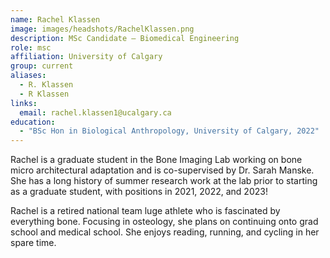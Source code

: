 ```yaml
---
name: Rachel Klassen
image: images/headshots/RachelKlassen.png
description: MSc Candidate – Biomedical Engineering
role: msc
affiliation: University of Calgary
group: current
aliases:
  - R. Klassen
  - R Klassen
links:
  email: rachel.klassen1@ucalgary.ca
education:
  - "BSc Hon in Biological Anthropology, University of Calgary, 2022"
---
```


Rachel is a graduate student in the Bone Imaging Lab working on bone micro architectural 
adaptation and is co-supervised by Dr. Sarah Manske. She has a long history of summer 
research work at the lab prior to starting as a graduate student, with positions in 2021, 2022, and 2023!

Rachel is a retired national team luge athlete who is fascinated by everything bone. 
Focusing in osteology, she plans on continuing onto grad school and medical school. 
She enjoys reading, running, and cycling in her spare time.